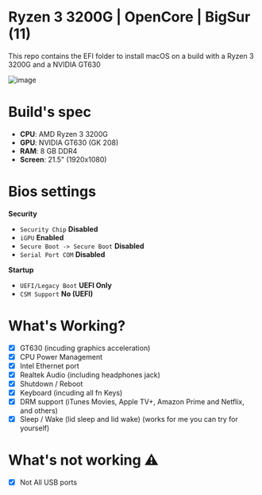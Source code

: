 # Ryzen 3 3200G | OpenCore | BigSur (11)
This repo contains the EFI folder to install macOS on a build with a Ryzen 3 3200G and a NVIDIA GT630

![image](https://user-images.githubusercontent.com/80203026/224507385-c41a9581-08a5-4b4f-918e-f6798053a913.png)

# Build's spec
- <b>CPU</b>: AMD Ryzen 3 3200G
- <b>GPU</b>: NVIDIA GT630 (GK 208)
- <b>RAM</b>: 8 GB DDR4
- <b>Screen</b>: 21.5" (1920x1080)

# Bios settings

<b>Security</b>
- `Security Chip` **Disabled**
- `iGPU` **Enabled**
- `Secure Boot -> Secure Boot` **Disabled**
- `Serial Port COM` **Disabled**


<b>Startup</b>
- `UEFI/Legacy Boot` **UEFI Only**
- `CSM Support` **No (UEFI)**

# What's Working?
- [x] GT630 (incuding graphics acceleration)
- [x] CPU Power Management
- [x] Intel Ethernet port
- [x] Realtek Audio (including headphones jack)
- [x] Shutdown / Reboot
- [x] Keyboard (incuding all fn Keys)
- [x] DRM support (iTunes Movies, Apple TV+, Amazon Prime and Netflix, and others)
- [x] Sleep / Wake (lid sleep and lid wake) (works for me you can try for yourself)

# What's not working ⚠️
- [x] Not All USB ports
